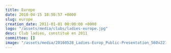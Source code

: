 ```yaml
---
title: Europe
date: 2018-04-15 18:50:57 +0000
slug: europe
creation_date: 2011-01-01 00:00:00 +0000
logo: "/assets/media/clubs/ladies-europe.jpg"
desc: Club ladies, constitué en 2011
committee: []
image: "/assets/media/20160528_Ladies-Europ_Public-Presentation_560x227.jpg"
---
```

